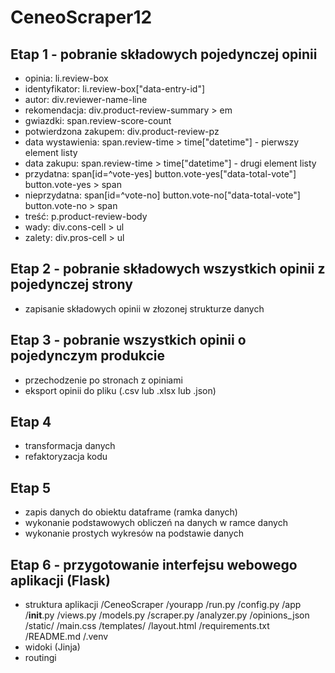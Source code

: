# CeneoScraper12
## Etap 1 - pobranie składowych pojedynczej opinii
- opinia: li.review-box
- identyfikator: li.review-box["data-entry-id"]
- autor: div.reviewer-name-line
- rekomendacja: div.product-review-summary > em
- gwiazdki: span.review-score-count
- potwierdzona zakupem: div.product-review-pz
- data wystawienia: span.review-time > time["datetime"] - pierwszy element listy
- data zakupu: span.review-time > time["datetime"] - drugi element listy
- przydatna: span[id=^vote-yes]
             button.vote-yes["data-total-vote"]
             button.vote-yes > span
- nieprzydatna: span[id=^vote-no]
             button.vote-no["data-total-vote"]
             button.vote-no > span
- treść: p.product-review-body
- wady: div.cons-cell > ul
- zalety: div.pros-cell > ul

## Etap 2 - pobranie składowych wszystkich opinii z pojedynczej strony
- zapisanie składowych opinii w złozonej strukturze danych
## Etap 3 - pobranie wszystkich opinii o pojedynczym produkcie
- przechodzenie po stronach z opiniami
- eksport opinii do pliku (.csv lub .xlsx lub .json)
## Etap 4
- transformacja danych
- refaktoryzacja kodu

## Etap 5
- zapis danych do obiektu dataframe (ramka danych)
- wykonanie podstawowych obliczeń na danych w ramce danych
- wykonanie prostych wykresów na podstawie danych

## Etap 6 - przygotowanie interfejsu webowego aplikacji (Flask)
- struktura aplikacji
    /CeneoScraper
        /yourapp
            /run.py
            /config.py
            /app
                /__init__.py
                /views.py
                /models.py
                /scraper.py
                /analyzer.py
                /opinions_json
                /static/
                    /main.css
                /templates/
                    /layout.html
                /requirements.txt
                /README.md
                /.venv
- widoki (Jinja)
- routingi